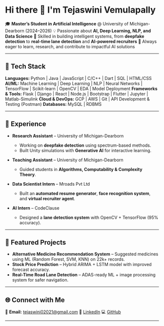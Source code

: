 

# Hi there 👋 I'm Tejaswini Vemulapally

🎓 **Master’s Student in Artificial Intelligence** @ University of Michigan-Dearborn (2024–2026)
💡 Passionate about **AI, Deep Learning, NLP, and Data Science**
🚀 Skilled in building intelligent systems, from **deepfake detection** to **real-time lane detection** and **AI-powered recruiters**
📌 Always eager to learn, research, and contribute to impactful AI solutions

---

## 🔧 Tech Stack

**Languages:** Python | Java | JavaScript | C/C++ | Dart | SQL | HTML/CSS
**AI/ML:** Machine Learning | Deep Learning | NLP | Neural Networks | TensorFlow | Scikit-learn | OpenCV | EDA | Model Deployment
**Frameworks & Tools:** Flask | Django | React | Node.js | Bootstrap | Flutter | Jupyter | Matlab-Simulink
**Cloud & DevOps:** GCP | AWS | Git | API Development & Testing (Postman)
**Databases:** MySQL | RDBMS

---

## 💼 Experience

* **Research Assistant** – University of Michigan-Dearborn

  * Working on **deepfake detection** using spectrum-based methods.
  * Built Unity simulations with **Generative AI** for interactive learning.

* **Teaching Assistant** – University of Michigan-Dearborn

  * Guided students in **Algorithms, Computability & Complexity Theory**.

* **Data Scientist Intern** – Mroads Pvt Ltd

  * Built an **automated resume generator**, **face recognition system**, and **virtual recruiter agent**.

* **AI Intern** – CodeClause

  * Designed a **lane detection system** with OpenCV + TensorFlow (95% accuracy).

---

## 📌 Featured Projects

* **Alternative Medicine Recommendation System** – Suggested medicines using ML (Random Forest, SVM, KNN) on 22k+ records.
* **Stock Price Prediction** – Hybrid ARIMA + LSTM model with improved forecast accuracy.
* **Real-Time Road Lane Detection** – ADAS-ready ML + image processing system for safer navigation.

---

## 🌐 Connect with Me

📩 **Email:** [tejaswini02021@gmail.com](mailto:tejaswini02021@gmail.com)
💼 [LinkedIn](https://linkedin.com/in/tejaswini-2k24)
💻 [GitHub](https://github.com/Tejaswini-002)

---
